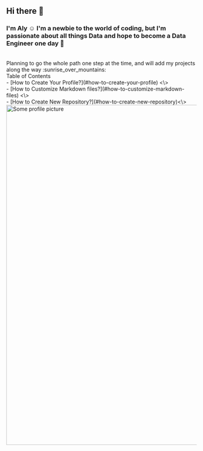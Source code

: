 ## Hi there 👋
### I'm Aly :relaxed: I'm a newbie to the world of coding, but I'm passionate about all things Data and hope to become a Data Engineer one day :beginner:
<!-- blank line -->
<br>
<!-- blank line -->
Planning to go the whole path one step at the time, and will add my projects along the way :sunrise_over_mountains:
<br>
Table of Contents
<br>
- [How to Create Your Profile?](#how-to-create-your-profile) <\> 
  <br>
- [How to Customize Markdown files?](#how-to-customize-markdown-files) <\> 
  <br>
- [How to Create New Repository?](#how-to-create-new-repository)<\> 
<br>

<img width = "900" alt="Some profile picture" scr="C:\Users\elald\Documents\Alyona\Career change\GitHub\profile picture.avif">
<!--
**DDataAly/DDataAly** is a ✨ _special_ ✨ repository because its `README.md` (this file) appears on your GitHub profile.

Here are some ideas to get you started:

- 🔭 I’m currently working on ...
- 🌱 I’m currently learning ...
- 👯 I’m looking to collaborate on ...
- 🤔 I’m looking for help with ...
- 💬 Ask me about ...
- 📫 How to reach me: ...
- 😄 Pronouns: ...
- ⚡ Fun fact: ...
-->
